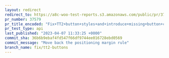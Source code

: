 ```yaml
---
layout: redirect
redirect_to: https://a8c-woo-test-reports.s3.amazonaws.com/public/pr/37579/api/index.html
pr_number: 37579
pr_title_encoded: "Fix+TT2+button+styles+and+introduce+missing+button+classes+for+the+order-again+and+orders+pagination+buttons"
pr_test_type: api
last_published: "2023-04-07 11:33:25 +0000"
commit_sha: 36b6b9ebaf4fd547f66df9744ee016728ebd0569
commit_message: "Move back the positioning margin rule"
branch_name: fix/tt2-buttons
---
```

